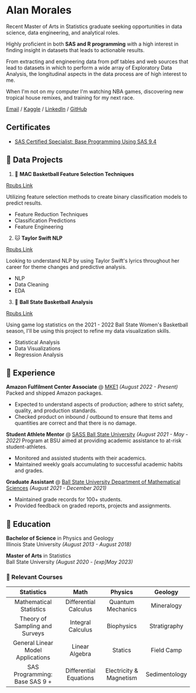 
# Alan Morales


Recent Master of Arts in Statistics graduate seeking opportunities in data science, data engineering, and analytical roles. 

Highly proficient in both **SAS and R programming** with a high interest in finding insight in datasets that leads to actionable results.

From extracting and engineering data from pdf tables and web sources that lead to datasets in which to perform a wide array of Exploratory Data Analysis, the longitudinal aspects in the data process are of high interest to me.   

When I'm not on my computer I'm watching NBA games, discovering new tropical house remixes, and training for my next race.


[Email](mailto:amoral271@outlook.com) / [Kaggle](https://www.kaggle.com/alanmorales) / [LinkedIn](www.linkedin.com/in/amorales13
) / [GitHub](https://github.com/aswift13)

## Certificates

+ [SAS Certified Specialist: Base
Programming Using SAS 9.4](https://www.credly.com/badges/7661e504-5125-468e-8cee-bc8466718c2e/public_url)


## 📘 Data Projects

1. 🏀 **MAC Basketball Feature Selection Techniques**

 [Rpubs Link](https://rpubs.com/Dresden2013/1057792)

Utilizing feature selection methods to create binary classification models to predict results. 
+ Feature Reduction Techniques
+ Classification Predictions
+ Feature Engineering

2. 🐱 **Taylor Swift NLP** 

 [Rpubs Link](https://rpubs.com/Dresden2013/1060041)

Looking to understand NLP by using Taylor Swift's lyrics throughout her career for theme changes and predictive analysis. 
+ NLP
+ Data Cleaning
+ EDA

 3. 🏀 **Ball State Basketball Analysis**

 [Rpubs Link](https://rpubs.com/Dresden2013/1059952)

Using game log statistics on the 2021 - 2022 Ball State Women's Basketball season, I'll be using this project to refine my data visualization skills.
+ Statistical Analysis
+ Data Visualizations
+ Regression Analysis

## 💼  Experience


**Amazon Fulfilment Center Associate** @ [MKE1](https://hiring.amazon.com/locations/kenosha-jobs#/) _(August 2022 - Present)_
Packed and shipped Amazon packages.

- Expected to understand aspects of production; adhere to strict safety, quality, and production standards.
- Checked product on inbound / outbound to ensure that items and quantities are correct and that there is no damage.  


**Student Athlete Mentor** @ [SASS Ball State University](https://www.bsu.edu/about/administrativeoffices/sass) _(August 2021 - May - 2022)_
Program at BSU aimed at providing academic assistance to at-risk student-athletes.

- Monitored and assisted students with their academics.
- Maintained weekly goals accumulating to successful academic habits and grades.  


**Graduate Assistant** @ [Ball State University Department of Mathematical Sciences](https://www.bsu.edu/academics/collegesanddepartments/math) _(August 2021 - December 2021)_

- Maintained grade records for 100+ students.
- Provided feedback on graded reports, projects and assignments. 


## 🏫 Education

 **Bachelor of Science** in Physics and Geology  
 Illinois State University _(August 2013 - August 2018)_

 **Master of Arts** in Statistics  
 Ball State University _(August 2020 - [exp]May 2023)_ 

### 📝 Relevant Courses


| Statistics | Math | Physics | Geology |
| :---: | :---: |     :---:      |:---:|
|Mathematical Statistics| Differential Calculus   | Quantum Mechanics     | Mineralogy    |
|Theory of Sampling and Surveys| Integral Calculus     | Biophysics       | Stratigraphy      |
|General Linear Model Applications|  Linear Algebra   | Statics     | Field Camp    |
|SAS Programming: Base SAS 9	+| Differential Equations     | Electricity & Magnetism       | Sedimentology      |

